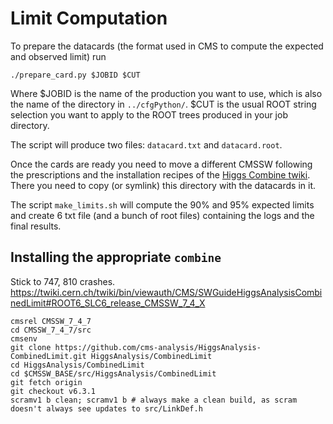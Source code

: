 Limit Computation
=================

To prepare the datacards (the format used in CMS to compute the expected and observed limit) run

```
./prepare_card.py $JOBID $CUT
```

Where $JOBID is the name of the production you want to use, which is also the name of the directory in ```../cfgPython/```. $CUT is the usual ROOT string selection you want to apply to the ROOT trees produced in your job directory.

The script will produce two files: ```datacard.txt``` and ```datacard.root```.

Once the cards are ready you need to move a different CMSSW following the prescriptions and the installation recipes of the [Higgs Combine twiki](https://twiki.cern.ch/twiki/bin/viewauth/CMS/SWGuideHiggsAnalysisCombinedLimit).
There you need to copy (or symlink) this directory with the datacards in it.

The script ```make_limits.sh``` will compute the 90% and 95% expected limits and create 6 txt file (and a bunch of root files) containing the logs and the final results.


## Installing the appropriate `combine`

Stick to 747, 810 crashes.  
https://twiki.cern.ch/twiki/bin/viewauth/CMS/SWGuideHiggsAnalysisCombinedLimit#ROOT6_SLC6_release_CMSSW_7_4_X

```
cmsrel CMSSW_7_4_7
cd CMSSW_7_4_7/src 
cmsenv
git clone https://github.com/cms-analysis/HiggsAnalysis-CombinedLimit.git HiggsAnalysis/CombinedLimit
cd HiggsAnalysis/CombinedLimit
cd $CMSSW_BASE/src/HiggsAnalysis/CombinedLimit
git fetch origin
git checkout v6.3.1
scramv1 b clean; scramv1 b # always make a clean build, as scram doesn't always see updates to src/LinkDef.h
```

